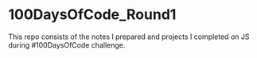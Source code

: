 # 100DaysOfCode_Round1
This repo consists of the notes I prepared and projects I completed on JS during #100DaysOfCode challenge.

